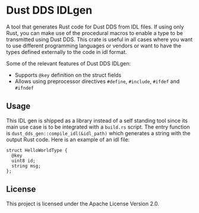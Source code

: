 # Dust DDS IDLgen

A tool that generates Rust code for Dust DDS from IDL files. If using only Rust, you can make use of the procedural macros to enable a type to be transmitted using Dust DDS. This crate is useful in all cases where you want to use different programming languages or vendors or want to have the types defined externally to the code in idl format.

Some of the relevant features of Dust DDS IDLgen:

- Supports `@key` definition on the struct fields
- Allows using preprocessor directives `#define`, `#include`, `#ifdef` and `#ifndef`

## Usage

This IDL gen is shipped as a library instead of a self standing tool since its main use case is to be integrated with a `build.rs` script. The entry function is `dust_dds_gen::compile_idl(&idl_path)` which generates a string with the output Rust code. Here is an example of an idl file:

```idl
struct HelloWorldType {
  @key
  uint8 id;
  string msg;
};
```

## License

This project is licensed under the Apache License Version 2.0.
